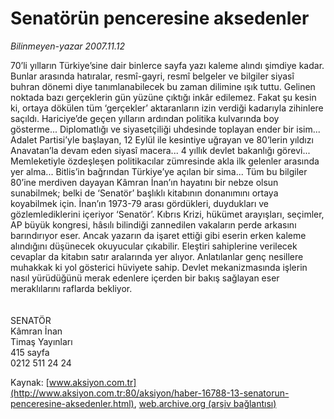 # Senatörün penceresine aksedenler

*Bilinmeyen-yazar 2007.11.12*

<font class="agenda2NewsSpot">
 70’li yılların Türkiye’sine dair binlerce sayfa yazı kaleme alındı şimdiye kadar. Bunlar arasında hatıralar, resmî-gayri, resmî belgeler ve bilgiler siyasî buhran dönemi diye tanımlanabilecek bu zaman dilimine ışık tuttu.
</font>
<font class="newsDetail">
 Gelinen noktada bazı gerçeklerin gün yüzüne çıktığı inkâr edilemez. Fakat şu kesin ki, ortaya dökülen tüm ‘gerçekler’ aktaranların izin verdiği kadarıyla zihinlere saçıldı. Hariciye’de geçen yılların ardından politika kulvarında boy gösterme... Diplomatlığı ve siyasetçiliği uhdesinde toplayan ender bir isim... Adalet Partisi’yle başlayan, 12 Eylül ile kesintiye uğrayan ve 80’lerin yıldızı Anavatan’la devam eden siyasî macera... 4 yıllık devlet bakanlığı görevi... Memleketiyle özdeşleşen politikacılar zümresinde akla ilk gelenler arasında yer alma... Bitlis’in bağrından Türkiye’ye açılan bir sima... Tüm bu bilgiler 80’ine merdiven dayayan Kâmran İnan’ın hayatını bir nebze olsun sunabilmek; belki de ‘Senatör’ başlıklı kitabının donanımını ortaya koyabilmek için. İnan’ın 1973-79 arası gördükleri, duydukları ve gözlemlediklerini içeriyor ‘Senatör’. Kıbrıs Krizi, hükümet arayışları, seçimler, AP büyük kongresi, hâsılı bilindiği zannedilen vakaların perde arkasını barındırıyor eser. Ancak yazarın da işaret ettiği gibi eserin erken kaleme alındığını düşünecek okuyucular çıkabilir. Eleştiri sahiplerine verilecek cevaplar da kitabın satır aralarında yer alıyor. Anlatılanlar genç nesillere muhakkak ki yol gösterici hüviyete sahip. Devlet mekanizmasında işlerin nasıl yürüdüğünü merak edenlere içerden bir bakış sağlayan eser meraklılarını raflarda bekliyor.
 <br/>
 <br/>
 <br/>
 SENATÖR
 <br/>
 Kâmran İnan
 <br/>
 Timaş Yayınları
 <br/>
 415 sayfa
 <br/>
 0212 511 24 24
 <br/>
</font>

Kaynak: [www.aksiyon.com.tr](http://www.aksiyon.com.tr:80/aksiyon/haber-16788-13-senatorun-penceresine-aksedenler.html), [web.archive.org (arşiv bağlantısı)](http://web.archive.org/web/20101014100437/http://www.aksiyon.com.tr:80/aksiyon/haber-16788-13-senatorun-penceresine-aksedenler.html)

